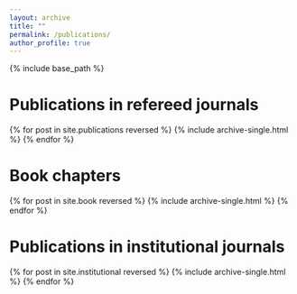 ```yaml
---
layout: archive
title: ""
permalink: /publications/
author_profile: true
---
```


{% include base_path %}

Publications in refereed journals
======

{% for post in site.publications reversed %}
  {% include archive-single.html %}
{% endfor %}



Book chapters
======

{% for post in site.book reversed %}
  {% include archive-single.html %}
{% endfor %}



Publications in institutional journals
======

{% for post in site.institutional reversed %}
  {% include archive-single.html %}
{% endfor %}

